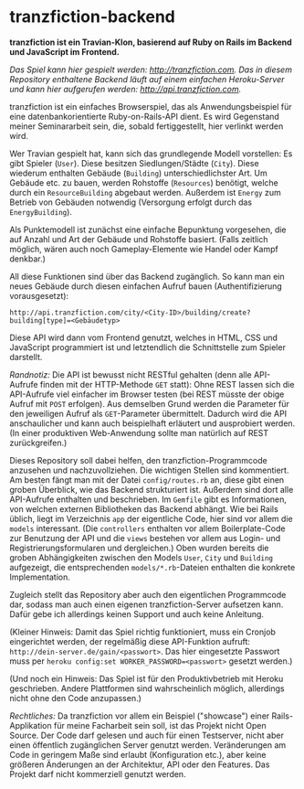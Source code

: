 # tranzfiction-backend

**tranzfiction ist ein Travian-Klon, basierend auf Ruby on Rails im Backend und JavaScript im Frontend.**

*Das Spiel kann hier gespielt werden: http://tranzfiction.com. Das in diesem Repository enthaltene Backend läuft auf einem einfachen Heroku-Server und kann hier aufgerufen werden: http://api.tranzfiction.com.*

tranzfiction ist ein einfaches Browserspiel, das als Anwendungsbeispiel für eine datenbankorientierte Ruby-on-Rails-API dient. Es wird Gegenstand meiner Seminararbeit sein, die, sobald fertiggestellt, hier verlinkt werden wird.

Wer Travian gespielt hat, kann sich das grundlegende Modell vorstellen:
Es gibt Spieler (`User`). Diese besitzen Siedlungen/Städte (`City`). Diese wiederum enthalten Gebäude (`Building`) unterschiedlichster Art. Um Gebäude etc. zu bauen, werden Rohstoffe (`Resources`) benötigt, welche durch ein `ResourceBuilding` abgebaut werden. Außerdem ist `Energy` zum Betrieb von Gebäuden notwendig (Versorgung erfolgt durch das `EnergyBuilding`).

Als Punktemodell ist zunächst eine einfache Bepunktung vorgesehen, die auf Anzahl und Art der Gebäude und Rohstoffe basiert. (Falls zeitlich möglich, wären auch noch Gameplay-Elemente wie Handel oder Kampf denkbar.)

All diese Funktionen sind über das Backend zugänglich. So kann man ein neues Gebäude durch diesen einfachen Aufruf bauen (Authentifizierung vorausgesetzt):
```
http://api.tranzfiction.com/city/<City-ID>/building/create?building[type]=<Gebäudetyp>
```
Diese API wird dann vom Frontend genutzt, welches in HTML, CSS und JavaScript programmiert ist und letztendlich die Schnittstelle zum Spieler darstellt.

*Randnotiz:* Die API ist bewusst nicht RESTful gehalten (denn alle API-Aufrufe finden mit der HTTP-Methode `GET` statt): Ohne REST lassen sich die API-Aufrufe viel einfacher im Browser testen (bei REST müsste der obige Aufruf mit `POST` erfolgen). Aus demselben Grund werden die Parameter für den jeweiligen Aufruf als `GET`-Parameter übermittelt. Dadurch wird die API anschaulicher und kann auch beispielhaft erläutert und ausprobiert werden. (In einer produktiven Web-Anwendung sollte man natürlich auf REST zurückgreifen.)

Dieses Repository soll dabei helfen, den tranzfiction-Programmcode anzusehen und nachzuvollziehen. Die wichtigen Stellen sind kommentiert. Am besten fängt man mit der Datei `config/routes.rb` an, diese gibt einen groben Überblick, wie das Backend strukturiert ist. Außerdem sind dort alle API-Aufrufe enthalten und beschrieben. Im `Gemfile` gibt es Informationen, von welchen externen Bibliotheken das Backend abhängt. Wie bei Rails üblich, liegt im Verzeichnis `app` der eigentliche Code, hier sind vor allem die `models` interessant. (Die `controllers` enthalten vor allem Boilerplate-Code zur Benutzung der API und die `views` bestehen vor allem aus Login- und Registrierungsformularen und dergleichen.) Oben wurden bereits die groben Abhängigkeiten zwischen den Models `User`, `City` und `Building` aufgezeigt, die entsprechenden `models/*.rb`-Dateien enthalten die konkrete Implementation.

Zugleich stellt das Repository aber auch den eigentlichen Programmcode dar, sodass man auch einen eigenen tranzfiction-Server aufsetzen kann. Dafür gebe ich allerdings keinen Support und auch keine Anleitung.

(Kleiner Hinweis: Damit das Spiel richtig funktioniert, muss ein Cronjob eingerichtet werden, der regelmäßig diese API-Funktion aufruft: `http://dein-server.de/gain/<passwort>`. Das hier eingesetzte Passwort muss per `heroku config:set WORKER_PASSWORD=<passwort>` gesetzt werden.)
  
(Und noch ein Hinweis: Das Spiel ist für den Produktivbetrieb mit Heroku geschrieben. Andere Plattformen sind wahrscheinlich möglich, allerdings nicht ohne den Code anzupassen.)

*Rechtliches:* Da tranzfiction vor allem ein Beispiel ("showcase") einer Rails-Applikation für meine Facharbeit sein soll, ist das Projekt nicht Open Source. Der Code darf gelesen und auch für einen Testserver, nicht aber einen öffentlich zugänglichen Server genutzt werden. Veränderungen am Code in geringem Maße sind erlaubt (Konfiguration etc.), aber keine größeren Änderungen an der Architektur, API oder den Features. Das Projekt darf nicht kommerziell genutzt werden.